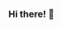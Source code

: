 ### Hi there! 👋 

<!--
My name is Natalie Kerr ✨ (she/her) ✨. I am a quantitative biologist and data scientist who specializes in various applications of statistics and demographic modeling in the field of ecology (and beyond!).

Here are some ideas to get you started:

- 🔭 I’m currently working on various projects relating to alternative living strategies in a cooperatively breeding bird, detecting evidence of local adaptation of a at-risk carnivorous plant to recent stressors, as well as limitations and strengths of model selection approaches when dealing with climate drivers.
- 🌱 I’m currently learning about various applications of tree-based methods and machine learning techniques.
- 👯 I’m looking to collaborate on anything data.
- 💬 Ask me about anything statistics-related or my cat, Lola!
- 📫 How to reach me: nataliezoekerr@gmail.com
- ⚡ Fun fact: I love to dance.
-->
